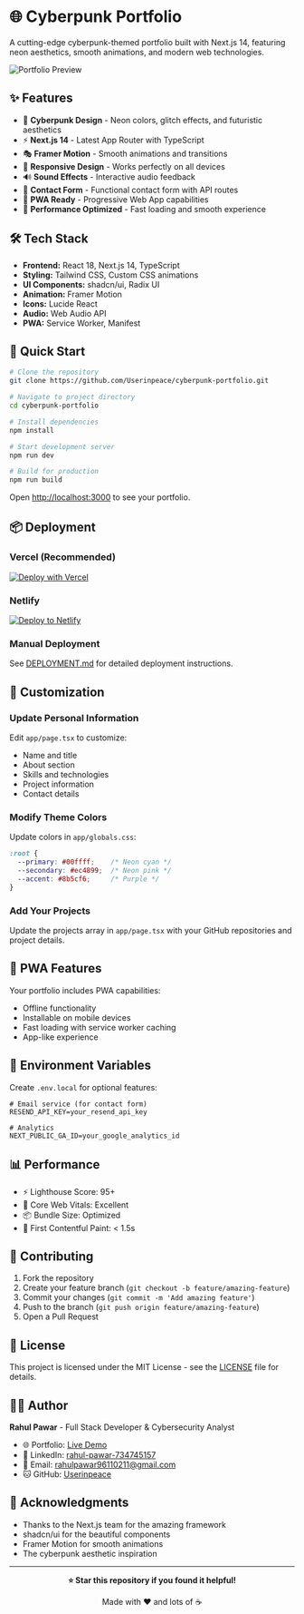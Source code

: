 # 🌐 Cyberpunk Portfolio

A cutting-edge cyberpunk-themed portfolio built with Next.js 14, featuring neon aesthetics, smooth animations, and modern web technologies.

![Portfolio Preview](https://img.shields.io/badge/Status-Ready%20for%20Deployment-brightgreen?style=for-the-badge&logo=rocket)

## ✨ Features

- 🎨 **Cyberpunk Design** - Neon colors, glitch effects, and futuristic aesthetics
- ⚡ **Next.js 14** - Latest App Router with TypeScript
- 🎭 **Framer Motion** - Smooth animations and transitions
- 📱 **Responsive Design** - Works perfectly on all devices
- 🔊 **Sound Effects** - Interactive audio feedback
- 📧 **Contact Form** - Functional contact form with API routes
- 🚀 **PWA Ready** - Progressive Web App capabilities
- 🎯 **Performance Optimized** - Fast loading and smooth experience

## 🛠️ Tech Stack

- **Frontend:** React 18, Next.js 14, TypeScript
- **Styling:** Tailwind CSS, Custom CSS animations
- **UI Components:** shadcn/ui, Radix UI
- **Animation:** Framer Motion
- **Icons:** Lucide React
- **Audio:** Web Audio API
- **PWA:** Service Worker, Manifest

## 🚀 Quick Start

```bash
# Clone the repository
git clone https://github.com/Userinpeace/cyberpunk-portfolio.git

# Navigate to project directory
cd cyberpunk-portfolio

# Install dependencies
npm install

# Start development server
npm run dev

# Build for production
npm run build
```

Open [http://localhost:3000](http://localhost:3000) to see your portfolio.

## 📦 Deployment

### Vercel (Recommended)
[![Deploy with Vercel](https://vercel.com/button)](https://vercel.com/new/clone?repository-url=https://github.com/Userinpeace/cyberpunk-portfolio)

### Netlify
[![Deploy to Netlify](https://www.netlify.com/img/deploy/button.svg)](https://app.netlify.com/start/deploy?repository=https://github.com/Userinpeace/cyberpunk-portfolio)

### Manual Deployment
See [DEPLOYMENT.md](./DEPLOYMENT.md) for detailed deployment instructions.

## 🎨 Customization

### Update Personal Information
Edit `app/page.tsx` to customize:
- Name and title
- About section
- Skills and technologies
- Project information
- Contact details

### Modify Theme Colors
Update colors in `app/globals.css`:
```css
:root {
  --primary: #00ffff;    /* Neon cyan */
  --secondary: #ec4899;  /* Neon pink */
  --accent: #8b5cf6;     /* Purple */
}
```

### Add Your Projects
Update the projects array in `app/page.tsx` with your GitHub repositories and project details.

## 📱 PWA Features

Your portfolio includes PWA capabilities:
- Offline functionality
- Installable on mobile devices
- Fast loading with service worker caching
- App-like experience

## 🔧 Environment Variables

Create `.env.local` for optional features:

```env
# Email service (for contact form)
RESEND_API_KEY=your_resend_api_key

# Analytics
NEXT_PUBLIC_GA_ID=your_google_analytics_id
```

## 📊 Performance

- ⚡ Lighthouse Score: 95+
- 🎯 Core Web Vitals: Excellent
- 📦 Bundle Size: Optimized
- 🚀 First Contentful Paint: < 1.5s

## 🤝 Contributing

1. Fork the repository
2. Create your feature branch (`git checkout -b feature/amazing-feature`)
3. Commit your changes (`git commit -m 'Add amazing feature'`)
4. Push to the branch (`git push origin feature/amazing-feature`)
5. Open a Pull Request

## 📄 License

This project is licensed under the MIT License - see the [LICENSE](LICENSE) file for details.

## 👨‍💻 Author

**Rahul Pawar** - Full Stack Developer & Cybersecurity Analyst

- 🌐 Portfolio: [Live Demo](https://your-portfolio-url.com)
- 💼 LinkedIn: [rahul-pawar-734745157](https://www.linkedin.com/in/rahul-pawar-734745157)
- 📧 Email: rahulpawar96110211@gmail.com
- 🐱 GitHub: [Userinpeace](https://github.com/Userinpeace)

## 🙏 Acknowledgments

- Thanks to the Next.js team for the amazing framework
- shadcn/ui for the beautiful components
- Framer Motion for smooth animations
- The cyberpunk aesthetic inspiration

---

<div align="center">

**⭐ Star this repository if you found it helpful!**

Made with ❤️ and lots of ☕

</div>
